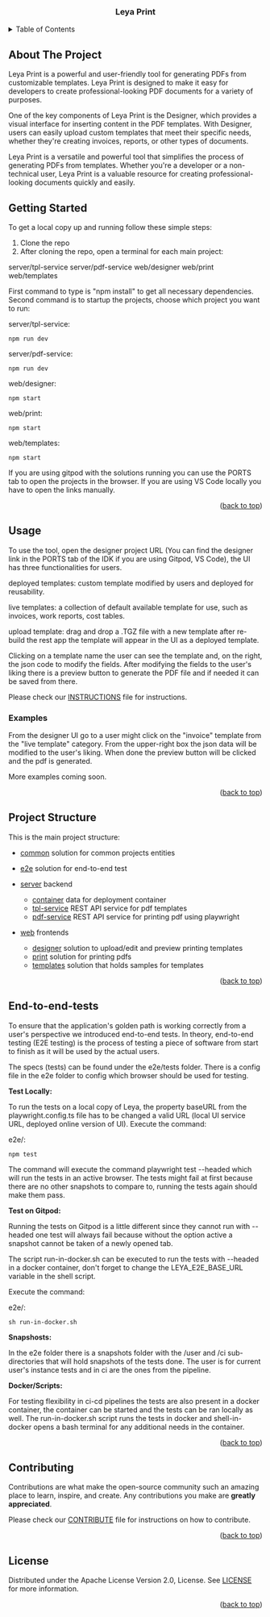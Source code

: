 <!-- PROJECT HEADER -->
<br />
<div align="center">
    <h3 align="center">Leya Print</h3>
</div>

<!-- TABLE OF CONTENTS -->
<details>
  <summary>Table of Contents</summary>
  <ol>
    <li><a href="#about-the-project">About The Project</a></li>
    <li><a href="#getting-started">Getting Started</a></li>
    <li>
    <a href="#usage">Usage </a>
     <ul>
        <li><a href="#examples">Examples</a></li>
      </ul>
    </li>
    <li><a href="#project-structure">Project Structure</a></li>
    <li><a href="#end-to-end-tests">End-to-End Tests</a></li>
    <li><a href="#contributing">Contributing</a></li>
    <li><a href="#license">License</a></li>
  </ol>
</details>

<!-- ABOUT THE PROJECT -->
## About The Project

Leya Print is a powerful and user-friendly tool for generating PDFs from customizable templates. Leya Print is designed to make it easy for developers to create professional-looking PDF documents for a variety of purposes.

One of the key components of Leya Print is the Designer, which provides a visual interface for inserting content in the PDF templates. With Designer, users can easily upload custom templates that meet their specific needs, whether they're creating invoices, reports, or other types of documents.

Leya Print is a versatile and powerful tool that simplifies the process of generating PDFs from templates. Whether you're a developer or a non-technical user, Leya Print is a valuable resource for creating professional-looking documents quickly and easily.

<!-- GETTING STARTED -->
## Getting Started

To get a local copy up and running follow these simple steps:

1. Clone the repo
2. After cloning the repo, open a terminal for each main project: 

server/tpl-service
server/pdf-service
web/designer
web/print
web/templates

First command to type is "npm install" to get all necessary dependencies.
Second command is to startup the projects, choose which project you want to run:

server/tpl-service: 
```
npm run dev
```
server/pdf-service:
```
npm run dev
```
web/designer:
```
npm start
```
web/print:
```
npm start
```
web/templates:
```
npm start
```

If you are using gitpod with the solutions running you can use the PORTS tab to open the projects in the browser.
If you are using VS Code locally you have to open the links manually. 

<p align="right">(<a href="#about-the-project">back to top</a>)</p>

<!-- USAGE EXAMPLES -->

## Usage

To use the tool, open the designer project URL (You can find the designer link in the PORTS tab of the IDK if you are using Gitpod, VS Code), the UI has three functionalities for users.

deployed templates: custom template modified by users and deployed for reusability.

live templates: a collection of default available template for use, such as invoices, work reports, cost tables.

upload template: drag and drop a .TGZ file with a new template after re-build the rest app the template will appear in the UI as a deployed template.

Clicking on a template name the user can see the template and, on the right, the json code to modify the fields.
After modifying the fields to the user's liking there is a preview button to generate the PDF file and if needed it can be saved from there.

Please check our [INSTRUCTIONS](/INSTRUCTIONS.md) file for instructions.

### Examples

From the designer UI go to a user might click on the "invoice" template from the "live template" category.
From the upper-right box the json data will be modified to the user's liking.
When done the preview button will be clicked and the pdf is generated.

More examples coming soon.

<p align="right">(<a href="#about-the-project">back to top</a>)</p>

<!-- Project Structure -->
## Project Structure

This is the main project structure:
- [common](./common/api) solution for common projects entities
- [e2e](./e2e) solution for end-to-end test

- [server](./server) backend
    - [container](./server/container/) data for deployment container
    - [tpl-service](./server/tpl-service/) REST API service for pdf templates
    - [pdf-service](./server/pdf-service/) REST API service for printing pdf using playwright

- [web](./web) frontends
    - [designer](./web/designer) solution to upload/edit and preview printing templates
    - [print](./web/print) solution for printing pdfs
    - [templates](./web/templates) solution that holds samples for templates

<p align="right">(<a href="#about-the-project">back to top</a>)</p>

<!-- END TO END TESTS -->
## End-to-end-tests

To ensure that the application's golden path is working correctly from a user's perspective we introduced end-to-end tests.
In theory, end-to-end testing (E2E testing) is the process of testing a piece of software from start to finish as it will be used by the actual users.
 
The specs (tests) can be found under the e2e/tests folder.
There is a config file in the e2e folder to config which browser should be used for testing.

**Test Locally:**

To run the tests on a local copy of Leya, the property baseURL from the playwright.config.ts file has to be changed a valid URL (local UI service URL, deployed online version of UI).
Execute the command:

e2e/:
```
npm test
```
The command will execute the command playwright test --headed which will run the tests in an active browser.
The tests might fail at first because there are no other snapshots to compare to, running the tests again should make them pass.

**Test on Gitpod:**

Running the tests on Gitpod is a little different since they cannot run with --headed one test will always fail because without the option active a snapshot cannot be taken of a newly opened tab.

The script run-in-docker.sh can be executed to run the tests with --headed in a docker container, don't forget to change the LEYA_E2E_BASE_URL variable in the shell script.

Execute the command:

e2e/:
```
sh run-in-docker.sh
```

**Snapshosts:**

In the e2e folder there is a snapshots folder with the /user and /ci sub-directories that will hold snapshots of the tests done.
The user is for current user's instance tests and in ci are the ones from the pipeline.

**Docker/Scripts:**

For testing flexibility in ci-cd pipelines the tests are also present in a docker container, the container can be started and the tests can be ran locally as well.
The run-in-docker.sh script runs the tests in docker and shell-in-docker opens a bash terminal for any additional needs in the container.

<p align="right">(<a href="#about-the-project">back to top</a>)</p>

<!-- CONTRIBUTING -->
## Contributing

Contributions are what make the open-source community such an amazing place to learn, inspire, and create. Any contributions you make are **greatly appreciated**.

Please check our [CONTRIBUTE](/CONTRIBUTE.md) file for instructions on how to contribute.

<p align="right">(<a href="#about-the-project">back to top</a>)</p>

<!-- LICENSE -->
## License

Distributed under the Apache License Version 2.0, License. See [LICENSE](/LICENSE) for more information.

<p align="right">(<a href="#about-the-project">back to top</a>)</p>